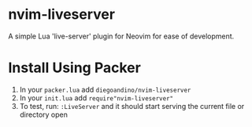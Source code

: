 # nvim-liveserver
A simple Lua 'live-server' plugin for Neovim for ease of development.

# Install Using Packer
1. In your `packer.lua` add `diegoandino/nvim-liveserver`
2. In your `init.lua` add `require"nvim-liveserver"`
3. To test, run: `:LiveServer` and it should start serving the current file or directory open
